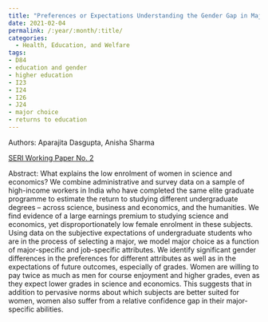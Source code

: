 ```yaml
---
title: "Preferences or Expectations Understanding the Gender Gap in Major Choice"
date: 2021-02-04
permalink: /:year/:month/:title/
categories:
  - Health, Education, and Welfare
tags:
- D84
- education and gender
- higher education
- I23
- I24
- I26
- J24
- major choice
- returns to education
---
```


Authors: Aparajita Dasgupta, Anisha Sharma

[SERI Working Paper No. 2](/wp/sharma_dasgupta_major_choice_august_2020.pdf)  

Abstract: What explains the low enrolment of women in science and economics? We combine administrative and survey data on a sample of high-income workers in India who have completed the same elite graduate programme to estimate the return to studying different undergraduate degrees – across science, business and economics, and the humanities. We find evidence of a large earnings premium to studying science and economics, yet disproportionately low female enrolment in these subjects. Using data on the subjective expectations of undergraduate students who are in the process of selecting a major, we model major choice as a function of major-specific and job-specific attributes. We identify significant gender differences in the preferences for different attributes as well as in the expectations of future outcomes, especially of grades. Women are willing to pay twice as much as men for course enjoyment and higher grades, even as they expect lower grades in science and economics. This suggests that in addition to pervasive norms about which subjects are better suited for women, women also suffer from a relative confidence gap in their major-specific abilities.